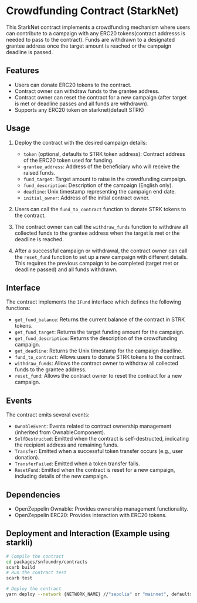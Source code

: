 # Crowdfunding Contract (StarkNet)

This StarkNet contract implements a crowdfunding mechanism where users can contribute to a campaign with any ERC20 tokens(contract addresss is needed to pass to the contract). Funds are withdrawn to a designated grantee address once the target amount is reached or the campaign deadline is passed.

## Features

*   Users can donate ERC20 tokens to the contract.
*   Contract owner can withdraw funds to the grantee address.
*   Contract owner can reset the contract for a new campaign (after target is met or deadline passes and all funds are withdrawn).
*   Supports any ERC20 token on starknet(default STRK)

## Usage

1.  Deploy the contract with the desired campaign details:
    *   `token` (optional, defaults to STRK token address): Contract address of the ERC20 token used for funding.
    *   `grantee_address`: Address of the beneficiary who will receive the raised funds.
    *   `fund_target`: Target amount to raise in the crowdfunding campaign.
    *   `fund_description`: Description of the campaign (English only).
    *   `deadline`: Unix timestamp representing the campaign end date.
    *   `initial_owner`: Address of the initial contract owner.

2.  Users can call the `fund_to_contract` function to donate STRK tokens to the contract.

3.  The contract owner can call the `withdraw_funds` function to withdraw all collected funds to the grantee address when the target is met or the deadline is reached.

4.  After a successful campaign or withdrawal, the contract owner can call the `reset_fund` function to set up a new campaign with different details. This requires the previous campaign to be completed (target met or deadline passed) and all funds withdrawn.

## Interface

The contract implements the `IFund` interface which defines the following functions:

*   `get_fund_balance`: Returns the current balance of the contract in STRK tokens.
*   `get_fund_target`: Returns the target funding amount for the campaign.
*   `get_fund_description`: Returns the description of the crowdfunding campaign.
*   `get_deadline`: Returns the Unix timestamp for the campaign deadline.
*   `fund_to_contract`: Allows users to donate STRK tokens to the contract.
*   `withdraw_funds`: Allows the contract owner to withdraw all collected funds to the grantee address.
*   `reset_fund`: Allows the contract owner to reset the contract for a new campaign.

## Events

The contract emits several events:

*   `OwnableEvent`: Events related to contract ownership management (inherited from OwnableComponent).
*   `SelfDestructed`: Emitted when the contract is self-destructed, indicating the recipient address and remaining funds.
*   `Transfer`: Emitted when a successful token transfer occurs (e.g., user donation).
*   `TransferFailed`: Emitted when a token transfer fails.
*   `ResetFund`: Emitted when the contract is reset for a new campaign, including details of the new campaign.

## Dependencies

*   OpenZeppelin Ownable: Provides ownership management functionality.
*   OpenZeppelin ERC20: Provides interaction with ERC20 tokens.

## Deployment and Interaction (Example using starkli)

```bash
# Compile the contract
cd packages/snfoundry/contracts
scarb build
# Run the contract test
scarb test

# Deploy the contract 
yarn deploy --network {NETWORK_NAME} //"sepolia" or "mainnet", defaults to "devnet"
